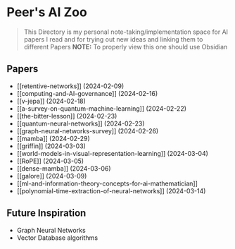 # Peer's AI Zoo
> This Directory is my personal note-taking/implementation space for AI papers I read and for trying out new ideas and linking them to different Papers
> **NOTE:** To properly view this one should use Obsidian
## Papers
- [[retentive-networks]] (2024-02-09)
- [[computing-and-AI-governance]] (2024-02-16)
- [[v-jepa]] (2024-02-18)
- [[a-survey-on-quantum-machine-learning]] (2024-02-22)
- [[the-bitter-lesson]] (2024-02-23)
- [[quantum-neural-networks]] (2024-02-23)
- [[graph-neural-networks-survey]] (2024-02-26)
- [[mamba]] (2024-02-29)
- [[griffin]] (2024-03-03)
- [[world-models-in-visual-representation-learning]] (2024-03-04)
- [[RoPE]] (2024-03-05)
- [[dense-mamba]] (2024-03-06)
- [[galore]] (2024-03-09)
- [[ml-and-information-theory-concepts-for-ai-mathematician]]
- [[polynomial-time-extraction-of-neural-networks]] (2024-03-14)
## Future Inspiration
- Graph Neural Networks
- Vector Database algorithms